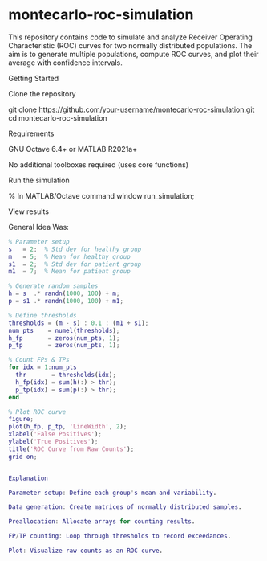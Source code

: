 # montecarlo-roc-simulation
This repository contains code to simulate and analyze Receiver Operating Characteristic (ROC) curves for two normally distributed populations. The aim is to generate multiple populations, compute ROC curves, and plot their average with confidence intervals.

Getting Started

Clone the repository

git clone https://github.com/your-username/montecarlo-roc-simulation.git
cd montecarlo-roc-simulation

Requirements

GNU Octave 6.4+ or MATLAB R2021a+

No additional toolboxes required (uses core functions)

Run the simulation

% In MATLAB/Octave command window
run_simulation;

View results

General Idea Was:


```matlab
% Parameter setup
s   = 2;  % Std dev for healthy group
m   = 5;  % Mean for healthy group
s1  = 2;  % Std dev for patient group
m1  = 7;  % Mean for patient group

% Generate random samples
h = s  .* randn(1000, 100) + m;
p = s1 .* randn(1000, 100) + m1;

% Define thresholds
thresholds = (m - s) : 0.1 : (m1 + s1);
num_pts    = numel(thresholds);
h_fp       = zeros(num_pts, 1);
p_tp       = zeros(num_pts, 1);

% Count FPs & TPs
for idx = 1:num_pts
  thr       = thresholds(idx);
  h_fp(idx) = sum(h(:) > thr);
  p_tp(idx) = sum(p(:) > thr);
end

% Plot ROC curve
figure;
plot(h_fp, p_tp, 'LineWidth', 2);
xlabel('False Positives');
ylabel('True Positives');
title('ROC Curve from Raw Counts');
grid on;


Explanation

Parameter setup: Define each group's mean and variability.

Data generation: Create matrices of normally distributed samples.

Preallocation: Allocate arrays for counting results.

FP/TP counting: Loop through thresholds to record exceedances.

Plot: Visualize raw counts as an ROC curve.
